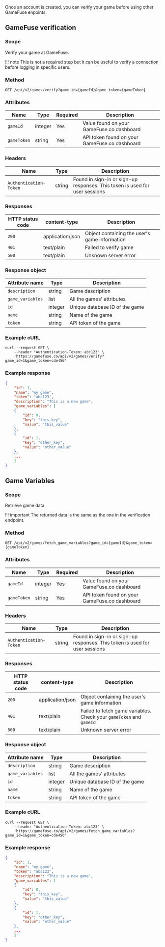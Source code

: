Once an account is created, you can verify your game before using other GameFuse
enpoints.

## GameFuse verification

### Scope

Verify your game at GameFuse.

!!! note
    This is not a required step but it can be useful to verify a connection
    before logging in specific users.

### Method

```plaintext
GET /api/v2/games/verify?game_id={gameId}&game_token={gameToken}
```

### Attributes

| Name             | Type          | Required | Description |
|------------------|---------------|----------|-------------|
| `gameId`         | integer       | Yes      | Value found on your GameFuse.co dashboard |
| `gameToken`      | string        | Yes      | API token found on your GameFuse.co dashboard |

### Headers

| Name | Type | Description |
|----------|---------|--------------|
| `Authentication-Token` | string | Found in sign-in or sign-up responses. This token is used for user sessions |

### Responses

| HTTP status code | content-type | Description |
|------------------|--------------|-------------|
| `200`              | application/json         | Object containing the user's game information |
| `401`              | text/plain | Failed to verify game |
| `500`              | text/plain | Unknown server error |

### Response object

| Attribute name                    | Type | Description |
|-----------------------------------|------|-------------|
| `description`               | string  | Game description |
| `game_variables`            | list    | All the games' attributes |
| `id`                        | integer | Unique database ID of the game |
| `name`                      | string  | Name of the game |
| `token`                     | string  | API token of the game |

### Example cURL

```shell
curl --request GET \
    --header "Authentication-Token: abc123" \
    'https://gamefuse.co/api/v2/games/verify?game_id=1&game_token=cde456'
```

### Example response

```json
{
    "id": 1,
    "name": "my game",
    "token": "abc123",
    "description": "This is a new game",
    "game_variables": [
    {
        "id": 0,
        "key": "this_key",
        "value": "this_value"
    },
    {
        "id": 1,
        "key": "other_key",
        "value": "other_value"
    },
    ...
    ]
}
```

## Game Variables

### Scope

Retrieve game data.

!!! important
    The returned data is the same as the one in the verification endpoint.

### Method

```plaintext
GET /api/v2/games/fetch_game_variables?game_id={gameId}&game_token={gameToken}
```

### Attributes

| Name             | Type          | Required | Description |
|------------------|---------------|----------|-------------|
| `gameId`         | integer       | Yes      | Value found on your GameFuse.co dashboard |
| `gameToken`      | string        | Yes      | API token found on your GameFuse.co dashboard |

### Headers

| Name | Type | Description |
|----------|---------|--------------|
| `Authentication-Token` | string | Found in sign-in or sign-up responses. This token is used for user sessions |

### Responses

| HTTP status code | content-type | Description |
|------------------|--------------|-------------|
| `200`              | application/json         | Object containing the user's game information |
| `401`              | text/plain | Failed to  fetch game variables. Check your `gameToken` and `gameId` |
| `500`              | text/plain | Unknown server error |

### Response object

| Attribute name                    | Type | Description |
|-----------------------------------|------|-------------|
| `description`               | string  | Game description |
| `game_variables`            | list    | All the games' attributes |
| `id`                        | integer | Unique database ID of the game |
| `name`                      | string  | Name of the game |
| `token`                     | string  | API token of the game |

### Example cURL

```shell
curl --request GET \
    --header "Authentication-Token: abc123" \
    'https://gamefuse.co/api/v2/games/fetch_game_variables?game_id=1&game_token=cde456'
```

### Example response

```json
{
    "id": 1,
    "name": "my game",
    "token": "abc123",
    "description": "This is a new game",
    "game_variables": [
    {
        "id": 0,
        "key": "this_key",
        "value": "this_value"
    },
    {
        "id": 1,
        "key": "other_key",
        "value": "other_value"
    },
    ...
    ]
}
```

